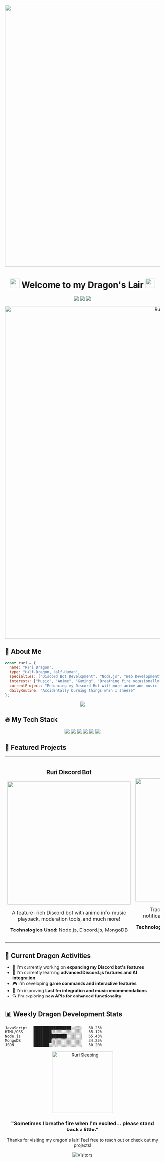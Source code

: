 <!-- Ruri Dragon Theme GitHub Profile -->
<div align="center">
  <img src="https://a.storyblok.com/f/178900/1920x1080/44163ed67d/ruridragon-volume-3-manga-trailer.jpg/m/1200x0/filters:quality(95)format(webp)" width="850px" />
  
  # <img src="https://i.imgur.com/p0RCnwT.gif" width="30px"> Welcome to my Dragon's Lair <img src="https://i.imgur.com/p0RCnwT.gif" width="30px">
  
  <p>
    <a href="https://discord.gg/ruribot"><img src="https://img.shields.io/badge/Discord-7289DA?style=for-the-badge&logo=discord&logoColor=white" /></a>
    <a href="https://twitter.com/ruridragon"><img src="https://img.shields.io/badge/Twitter-1DA1F2?style=for-the-badge&logo=twitter&logoColor=white" /></a>
    <a href="https://github.com/ruri-bot"><img src="https://img.shields.io/badge/GitHub-100000?style=for-the-badge&logo=github&logoColor=white" /></a>
  </p>
  
  <img src="/rurawr.gif" alt="Ruri Breathing Fire" width="1080px" />
</div>

## 🐉 About Me

```javascript
const ruri = {
  name: "Ruri Dragon",
  type: "Half-Dragon, Half-Human",
  specialties: ["Discord Bot Development", "Node.js", "Web Development", "Anime APIs"],
  interests: ["Music", "Anime", "Gaming", "Breathing fire occasionally"],
  currentProject: "Enhancing my Discord Bot with more anime and music features",
  dailyRoutine: "Accidentally burning things when I sneeze"
};
```

<div align="center">
  <img src="https://github-readme-stats.vercel.app/api?username=yourusername&show_icons=true&theme=tokyonight&hide_border=true" />
</div>

## 🔥 My Tech Stack

<div align="center">
  <img src="https://img.shields.io/badge/JavaScript-F7DF1E?style=for-the-badge&logo=javascript&logoColor=black" />
  <img src="https://img.shields.io/badge/Node.js-43853D?style=for-the-badge&logo=node.js&logoColor=white" />
  <img src="https://img.shields.io/badge/Discord.js-5865F2?style=for-the-badge&logo=discord&logoColor=white" />
  <img src="https://img.shields.io/badge/HTML5-E34F26?style=for-the-badge&logo=html5&logoColor=white" />
  <img src="https://img.shields.io/badge/CSS3-1572B6?style=for-the-badge&logo=css3&logoColor=white" />
  <img src="https://img.shields.io/badge/MongoDB-4EA94B?style=for-the-badge&logo=mongodb&logoColor=white" />
</div>

## 🌟 Featured Projects

<table>
  <tr>
    <td width="50%">
      <h3 align="center">Ruri Discord Bot</h3>
      <div align="center">
        <a href="https://github.com/trixiacute/ruri-botbeta"><img src="https://i.imgur.com/WxNkK7J.png" width="400px" /></a>
        <p>A feature-rich Discord bot with anime info, music playback, moderation tools, and much more!</p>
        <p><strong>Technologies Used:</strong> Node.js, Discord.js, MongoDB</p>
      </div>
    </td>
    <td width="50%">
      <h3 align="center">Anime Tracker</h3>
      <div align="center">
        <a href="https://github.com/trixiacute/anime-tracker"><img src="https://i.imgur.com/ZKBnDmV.png" width="400px" /></a>
        <p>Track your favorite anime shows and get notifications when new episodes are released.</p>
        <p><strong>Technologies Used:</strong> JavaScript, React, MyAnimeList API</p>
      </div>
    </td>
  </tr>
</table>

## 🔮 Current Dragon Activities

- 🔭 I'm currently working on **expanding my Discord bot's features**
- 🌱 I'm currently learning **advanced Discord.js features and AI integration**
- 🎮 I'm developing **game commands and interactive features**
- 🎵 I'm improving **Last.fm integration and music recommendations**
- 🔍 I'm exploring **new APIs for enhanced functionality**

## 📊 Weekly Dragon Development Stats

```text
JavaScript   █████████████████░░░░░   68.25% 
HTML/CSS     ████████░░░░░░░░░░░░░░   35.12% 
Node.js      ███████████████░░░░░░░   65.43% 
MongoDB      ████████░░░░░░░░░░░░░░   34.25% 
JSON         ███████░░░░░░░░░░░░░░░   30.20% 
```

<div align="center">
  <img src="https://i.imgur.com/gI7ZIii.gif" alt="Ruri Sleeping" width="200px" />
  
  ### "Sometimes I breathe fire when I'm excited... please stand back a little."
  
  <p>Thanks for visiting my dragon's lair! Feel free to reach out or check out my projects!</p>
  
  ![Visitors](https://visitor-badge.laobi.icu/badge?page_id=yourusername.yourusername)
</div>

<!-- 
  Image Credits:
  Ruri Dragon is from the manga "Ruri Dragon" by Masaoki Shindo
  Animations are custom made or adapted from the manga
-->
